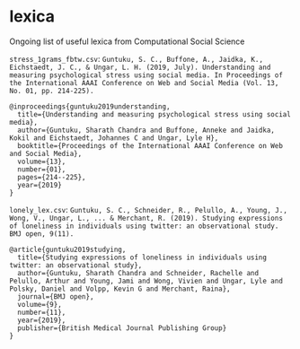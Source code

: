 # lexica
Ongoing list of useful lexica from Computational Social Science

`stress_1grams_fbtw.csv`: `Guntuku, S. C., Buffone, A., Jaidka, K., Eichstaedt, J. C., & Ungar, L. H. (2019, July). Understanding and measuring psychological stress using social media. In Proceedings of the International AAAI Conference on Web and Social Media (Vol. 13, No. 01, pp. 214-225).`

```
@inproceedings{guntuku2019understanding,
  title={Understanding and measuring psychological stress using social media},
  author={Guntuku, Sharath Chandra and Buffone, Anneke and Jaidka, Kokil and Eichstaedt, Johannes C and Ungar, Lyle H},
  booktitle={Proceedings of the International AAAI Conference on Web and Social Media},
  volume={13},
  number={01},
  pages={214--225},
  year={2019}
}
```

`lonely_lex.csv`: `Guntuku, S. C., Schneider, R., Pelullo, A., Young, J., Wong, V., Ungar, L., ... & Merchant, R. (2019). Studying expressions of loneliness in individuals using twitter: an observational study. BMJ open, 9(11).`

```
@article{guntuku2019studying,
  title={Studying expressions of loneliness in individuals using twitter: an observational study},
  author={Guntuku, Sharath Chandra and Schneider, Rachelle and Pelullo, Arthur and Young, Jami and Wong, Vivien and Ungar, Lyle and Polsky, Daniel and Volpp, Kevin G and Merchant, Raina},
  journal={BMJ open},
  volume={9},
  number={11},
  year={2019},
  publisher={British Medical Journal Publishing Group}
}
```
